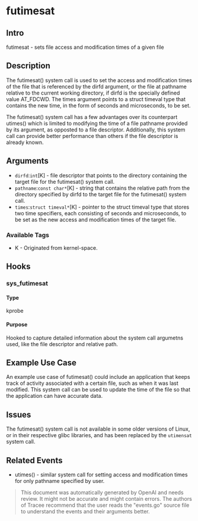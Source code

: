 
# futimesat

## Intro
futimesat - sets file access and modification times of a given file

## Description
The futimesat() system call is used to set the access and modification times of the
file that is referenced by the dirfd argument, or the file at pathname relative to
the current working directory, if dirfd is the specially defined value AT_FDCWD.
The times argument points to a struct timeval type that contains the new time,
in the form of seconds and microseconds, to be set. 

The futimesat() system call has a few advantages over its counterpart utimes()
which is limited to modifying the time of a file pathname provided by its
argument, as opposted to a file descriptor. Additionally, this system call
can provide better performance than others if the file descriptor is already
known. 

## Arguments
* `dirfd`:`int`[K] - file descriptor that points to the directory containing the target file for the futimesat() system call.
* `pathname`:`const char*`[K] - string that contains the relative path from the directory specified by dirfd to the target file for the futimesat() system call.
* `times`:`struct timeval*`[K] - pointer to the struct timeval type that stores two time specifiers, each consisting of seconds and microseconds, to be set as the new access and modification times of the target file.

### Available Tags
* K - Originated from kernel-space.

## Hooks
### sys_futimesat
#### Type
kprobe
#### Purpose
Hooked to capture detailed information about the system call argumetns used, like the file descriptor and relative path.

## Example Use Case
An example use case of futimesat() could include an application that keeps track of activity associated with a certain file, such as when it was last modified. This system call can be used to update the time of the file so that the application can have accurate data. 

## Issues
The futimesat() system call is not available in some older versions of Linux, or in their respective glibc libraries, and has been replaced by the `utimensat` system call. 

## Related Events
* utimes() - similar system call for setting access and modification times for only pathname specified by user.

> This document was automatically generated by OpenAI and needs review. It might
> not be accurate and might contain errors. The authors of Tracee recommend that
> the user reads the "events.go" source file to understand the events and their
> arguments better.
